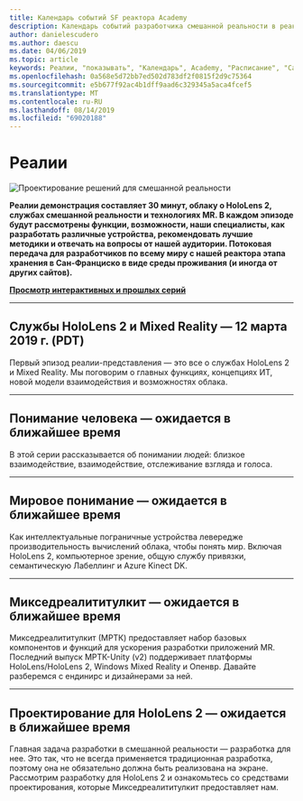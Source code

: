 ```yaml
---
title: Календарь событий SF реактора Academy
description: Календарь событий разработчика смешанной реальности в реактора в Сан Франциско.
author: danielescudero
ms.author: daescu
ms.date: 04/06/2019
ms.topic: article
keywords: Реалии, "показывать", "Календарь", Academy, "Расписание", "Сан, Сан, реактора"
ms.openlocfilehash: 0a568e5d72bb7ed502d783df2f0815f2d9c75364
ms.sourcegitcommit: e5b677f92ac4b1dff9aad6c329345a5aca4fcef5
ms.translationtype: MT
ms.contentlocale: ru-RU
ms.lasthandoff: 08/14/2019
ms.locfileid: "69020188"
---
```

# <a name="the-realities-show"></a>Реалии
![Проектирование решений для смешанной реальности](images/therealitiesshow.jpg)

**Реалии демонстрация составляет 30 минут, облаку о HoloLens 2, службах смешанной реальности и технологиях MR. В каждом эпизоде будут рассмотрены функции, возможности, наши специалисты, как разработать различные устройства, рекомендовать лучшие методики и отвечать на вопросы от нашей аудитории. Потоковая передача для разработчиков по всему миру с нашей реактора этапа хранения в Сан-Франциско в виде среды проживания (и иногда от других сайтов).**

**[Просмотр интерактивных и прошлых серий](http://aka.ms/trs)**
___

## <a name="hololens-2-and-mixed-reality-services---march-12-2019-8-am-pdt"></a>**Службы HoloLens 2 и Mixed Reality** — 12 марта 2019 г. (PDT)
Первый эпизод реалии-представления — это все о службах HoloLens 2 и Mixed Reality. Мы поговорим о главных функциях, концепциях ИТ, новой модели взаимодействия и возможностях облака.

___

## <a name="human-understanding---coming-soon"></a>**Понимание человека** — ожидается в ближайшее время
В этой серии рассказывается об понимании людей: близкое взаимодействие, взаимодействие, отслеживание взгляда и голоса.

___
## <a name="world-understanding---coming-soon"></a>**Мировое понимание** — ожидается в ближайшее время
Как интеллектуальные пограничные устройства левередже производительность вычислений облака, чтобы понять мир. Включая HoloLens 2, компьютерное зрение, общую службу привязки, семантическую Лабеллинг и Azure Kinect DK.

___
## <a name="mixedrealitytoolkit---coming-soon"></a>**Микседреалититулкит** — ожидается в ближайшее время
Микседреалититулкит (МРТК) предоставляет набор базовых компонентов и функций для ускорения разработки приложений MR. Последний выпуск МРТК-Unity (v2) поддерживает платформы HoloLens/HoloLens 2, Windows Mixed Reality и Опенвр. Давайте разберемся с ендинирс и дизайнерами за ней.

___
## <a name="designing-for-hololens-2---coming-soon"></a>**Проектирование для HoloLens 2** — ожидается в ближайшее время
Главная задача разработки в смешанной реальности — разработка для нее. Это так, что не всегда применяется традиционная разработка, поэтому она не обязательно должна быть реализована на экране. Рассмотрим разработку для HoloLens 2 и ознакомьтесь со средствами проектирования, которые Микседреалититулкит предоставляет нам.


